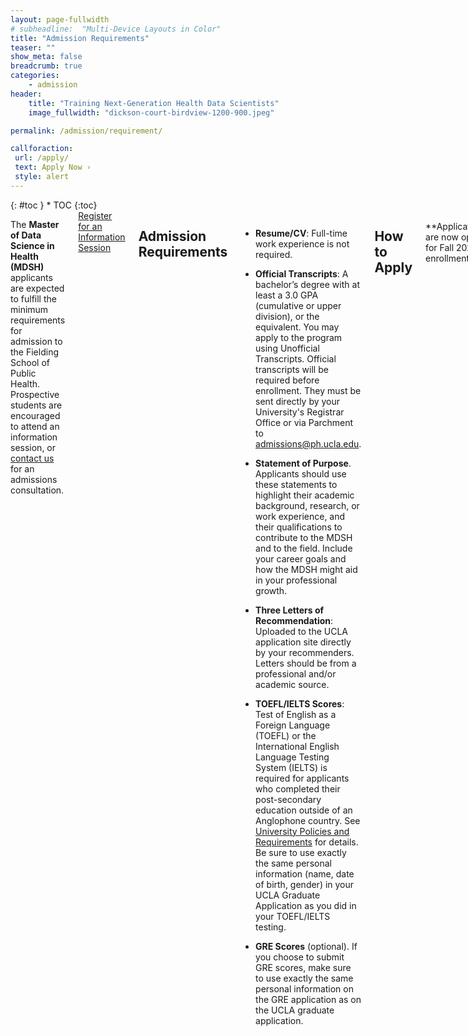 ```yaml
---
layout: page-fullwidth
# subheadline:  "Multi-Device Layouts in Color"
title: "Admission Requirements"
teaser: ""
show_meta: false
breadcrumb: true
categories:
    - admission
header:
    title: "Training Next-Generation Health Data Scientists"
    image_fullwidth: "dickson-court-birdview-1200-900.jpeg"

permalink: /admission/requirement/

callforaction:
 url: /apply/
 text: Apply Now ›
 style: alert
---
```


<div class="row">
<div class="medium-4 medium-push-8 columns" markdown="1">
<div class="panel radius" markdown="1">
{: #toc }
*  TOC
{:toc}
</div>
</div><!-- /.medium-4.columns -->

<div class="medium-8 medium-pull-4 columns" markdown="1">

The **Master of Data Science in Health (MDSH)** applicants are expected to fulfill the minimum requirements for admission to the Fielding School of Public Health. Prospective students are encouraged to attend an information session, or [contact us](https://mdsh.ucla.edu/contact/) for an admissions consultation.

<div class="row t60 b60">
        <div class="small-12 text-center columns">
            <a class="button large radius info" href="https://ucla.zoom.us/meeting/register/tJIuc-mtqj0qG91cHwVA2wEnn3WDwxVEio-p">Register for an Information Session</a>
        </div><!-- /.small-12.columns -->
</div><!-- /.row -->

## Admission Requirements

* **Resume/CV**: Full-time work experience is not required.

* **Official Transcripts**: A bachelor’s degree with at least a 3.0 GPA (cumulative or upper division), or the equivalent. You may apply to the program using Unofficial Transcripts.  Official transcripts will be required before enrollment. They must be sent directly by your University's Registrar Office or via Parchment to <admissions@ph.ucla.edu>.

* **Statement of Purpose**. Applicants should use these statements to highlight their academic background, research, or work experience, and their qualifications to contribute to the MDSH and to the field.  Include your career goals and how the MDSH might aid in your professional growth.  

* **Three Letters of Recommendation**: Uploaded to the UCLA application site directly by your recommenders. Letters should be from a professional and/or academic source. 

* **TOEFL/IELTS Scores**: Test of English as a Foreign Language (TOEFL) or the International English Language Testing System (IELTS) is required for applicants who completed their post-secondary education outside of an Anglophone country. See [University Policies and Requirements](https://grad.ucla.edu/admissions/english-requirements/) for details.  Be sure to use exactly the same personal information (name, date of birth, gender) in your UCLA Graduate Application as you did in your TOEFL/IELTS testing.

* **GRE Scores** (optional). If you choose to submit GRE scores, make sure to use exactly the same personal information on the GRE application as on the UCLA graduate application. 

## How to Apply
<br>
**Applications are now open for Fall 2024 enrollment.** 

All applicants must apply online and submit application materials via UCLA’s [Application for Graduate Admission](https://grad.ucla.edu/admissions/admission-application-for-graduate-admission/). You will be asked for the program name or major code when you apply. Choose "Data Science in Health MDSH" (Major code 00J7). The GRE Code for UCLA is 4837, if you choose to submit these scores. Please be sure to fill in all sections (except Personal Statement, which is optional). NOTE: applicants applying to the MDSH program do NOT need to submit a SOPHAS application.

The application fee of $155 is devoted to the administrative cost of processing applications, and is non-refundable. 

<!--Submit an online application to [UCLA Graduate Admissions](https://grad.ucla.edu/admissions/admission-application-for-graduate-admission/). 
Select **Master of Data Science in Health (MDSH)** as the major.-->

## Deadlines

The following deadlines apply to applications for Fall 2024 enrollment:

Priority deadline: **February 1, 2024** <br>
Regular deadline: **April 1, 2024** <br>
Final deadline: **June 15, 2024** <br>


## Admissions Timeline

Applications are reviewed on a rolling basis; decisions will be released in the weeks following each deadline (priority, regular, and final deadlines). 

To ensure the fastest possible processing of your application, be sure to upload all required documents.


## Admissions Appeals
We acknowledge the effort required to submit an application to our program and thank each applicant for their attention to creating a high-quality submission. Multiple reviewers thoroughly review all applications. The MDSH program does not consider appeals except in light of new information. New information is limited to academic qualification which may include higher GPA, grades, and certification not already included in the application. TOFEL/IELTS scores are not considered new information. Due to the volume of applications, we do not provide individual feedback on the quality of applicants nor provide suggestions on how to strengthen future applications. If you wish to submit an appeal: email <mdsh@ucla.edu> with subject line, "Admissions Appeal" with the following content: one (1) sentence summarizing the new information, supporting documentation.

<!--** **Standard Deadline**: July 1, 2023.-->

<!--** **Late Admissions**: July 25, 2023 (only if space permits).-->

</div><!-- /.medium-8.columns -->
</div><!-- /.row -->